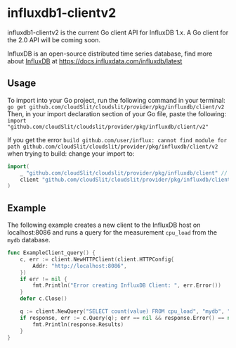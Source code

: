 # influxdb1-clientv2
influxdb1-clientv2 is the current Go client API for InfluxDB 1.x. A Go client for the 2.0 API will be coming soon.

InfluxDB is an open-source distributed time series database, find more about [InfluxDB](https://www.influxdata.com/time-series-platform/influxdb/) at https://docs.influxdata.com/influxdb/latest

## Usage
To import into your Go project, run the following command in your terminal:
`go get github.com/cloudSlit/cloudslit/provider/pkg/influxdb/client/v2`
Then, in your import declaration section of your Go file, paste the following:
`import "github.com/cloudSlit/cloudslit/provider/pkg/influxdb/client/v2"`

If you get the error `build github.com/user/influx: cannot find module for path github.com/cloudSlit/cloudslit/provider/pkg/influxdb/client/v2` when trying to build:
change your import to:
```go
import(
	_ "github.com/cloudSlit/cloudslit/provider/pkg/influxdb/client" // this is important because of the bug in go mod
	client "github.com/cloudSlit/cloudslit/provider/pkg/influxdb/client/v2"
)
```

## Example
The following example creates a new client to the InfluxDB host on localhost:8086 and runs a query for the measurement `cpu_load` from the `mydb` database. 
``` go
func ExampleClient_query() {
	c, err := client.NewHTTPClient(client.HTTPConfig{
		Addr: "http://localhost:8086",
	})
	if err != nil {
		fmt.Println("Error creating InfluxDB Client: ", err.Error())
	}
	defer c.Close()

	q := client.NewQuery("SELECT count(value) FROM cpu_load", "mydb", "")
	if response, err := c.Query(q); err == nil && response.Error() == nil {
		fmt.Println(response.Results)
	}
}
```
